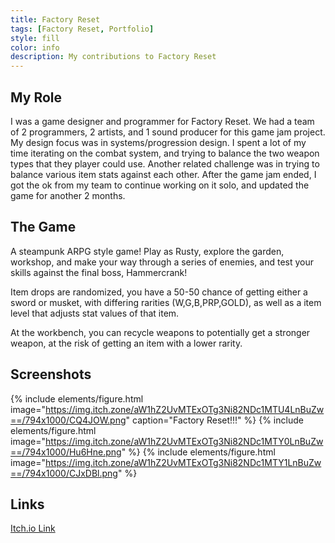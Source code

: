 ```yaml
---
title: Factory Reset
tags: [Factory Reset, Portfolio]
style: fill
color: info
description: My contributions to Factory Reset
---
```



## My Role
I was a game designer and programmer for Factory Reset. We had a team of 2 programmers, 2 artists, and 1 sound producer for this game jam project. My design focus was in systems/progression design. I spent a lot of my time iterating on the combat system, and trying to balance the two weapon types that they player could use. Another related challenge was in trying to balance various item stats against each other. After the game jam ended, I got the ok from my team to continue working on it solo, and updated the game for another 2 months.

## The Game

A steampunk ARPG style game! Play as Rusty, explore the garden, workshop, and make your way through a series of enemies, and test your skills against the final boss, Hammercrank!

Item drops are randomized, you have a 50-50 chance of getting either a sword or musket, with differing rarities (W,G,B,PRP,GOLD), as well as a item level that adjusts stat values of that item. 

At the workbench, you can recycle weapons to potentially get a stronger weapon, at the risk of getting an item with a lower rarity.


## Screenshots
{% include elements/figure.html image="https://img.itch.zone/aW1hZ2UvMTExOTg3Ni82NDc1MTU4LnBuZw==/794x1000/CQ4JOW.png" caption="Factory Reset!!!" %}
{% include elements/figure.html image="https://img.itch.zone/aW1hZ2UvMTExOTg3Ni82NDc1MTY0LnBuZw==/794x1000/Hu6Hne.png" %}
{% include elements/figure.html image="https://img.itch.zone/aW1hZ2UvMTExOTg3Ni82NDc1MTY1LnBuZw==/794x1000/CJxDBl.png" %}


## Links
[Itch.io Link](https://pauloboy.itch.io/factory-reset)